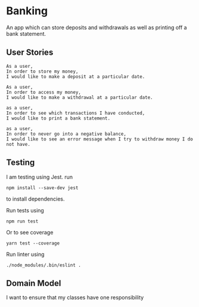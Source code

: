 # Banking

An app which can store deposits and withdrawals as well as printing off a bank statement.

## User Stories

```
As a user,
In order to store my money,
I would like to make a deposit at a particular date.
```

```
As a user,
In order to access my money,
I would like to make a withdrawal at a particular date.
```

```
as a user,
In order to see which transactions I have conducted,
I would like to print a bank statement.
```

```
as a user,
In order to never go into a negative balance,
I would like to see an error message when I try to withdraw money I do not have.
```

## Testing
I am testing using Jest. run 
```
npm install --save-dev jest
```
to install dependencies.

Run tests using

```
npm run test

```
Or to see coverage
```
yarn test --coverage
```

Run linter using
```
./node_modules/.bin/eslint .  
```

## Domain Model
I want to ensure that my classes have one responsibility